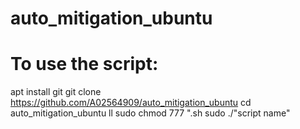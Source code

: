 # auto_mitigation_ubuntu
# To use the script:
apt install git
git clone https://github.com/A02564909/auto_mitigation_ubuntu
cd auto_mitigation_ubuntu
ll
sudo chmod 777 ".sh
sudo ./"script name"
